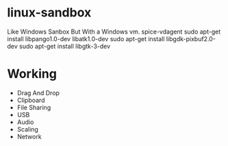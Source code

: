 # linux-sandbox
Like Windows Sanbox But With a Windows vm.
spice-vdagent
sudo apt-get install libpango1.0-dev libatk1.0-dev
sudo apt-get install libgdk-pixbuf2.0-dev
sudo apt-get install libgtk-3-dev



# Working

- Drag And Drop
- Clipboard
- File Sharing
- USB
- Audio
- Scaling
- Network
